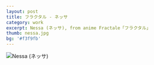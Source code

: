 ```yaml
---
layout: post
title: フラクタル - ネッサ
category: work
excerpt: Nessa (ネッサ), from anime Fractale「フラクタル」
thumb: nessa.jpg
bg: '#f3f9fb'
---
```


<p><img src="{{ site.file }}/work/nessa.jpg" alt="Nessa (ネッサ)"></p>

